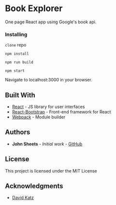 # Book Explorer

One page React app using Google's book api.

### Installing

``clone`` repo

``npm install``

``npm run build``

``npm start``

Navigate to localhost:3000 in your browser.

## Built With

* [React](https://facebook.github.io/react/) - JS library for user interfaces
* [React-Bootstrap](https://react-bootstrap.github.io/) - Front-end framework for React
* [Webpack](https://webpack.github.io/) - Module builder

## Authors

* **John Sheets** - *Initial work* - [GitHub](https://github.com/b33rTiger)

## License

This project is licensed under the MIT License

## Acknowledgments

* [David Katz](http://davidtkatz.com)
